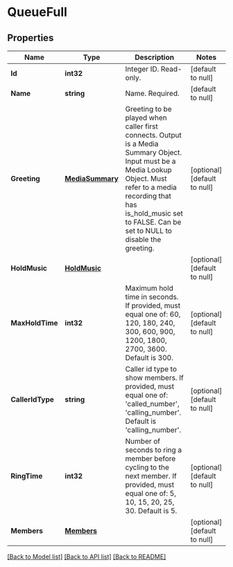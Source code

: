 # QueueFull

## Properties
Name | Type | Description | Notes
------------ | ------------- | ------------- | -------------
**Id** | **int32** | Integer ID. Read-only. | [default to null]
**Name** | **string** | Name. Required. | [default to null]
**Greeting** | [**MediaSummary**](MediaSummary.md) | Greeting to be played when caller first connects. Output is a Media Summary Object. Input must be a Media Lookup Object. Must refer to a media recording that has is_hold_music set to FALSE. Can be set to NULL to disable the greeting. | [optional] [default to null]
**HoldMusic** | [**HoldMusic**](HoldMusic.md) |  | [optional] [default to null]
**MaxHoldTime** | **int32** | Maximum hold time in seconds. If provided, must equal one of: 60, 120, 180, 240, 300, 600, 900, 1200, 1800, 2700, 3600. Default is 300. | [optional] [default to null]
**CallerIdType** | **string** | Caller id type to show members. If provided, must equal one of: &#39;called_number&#39;, &#39;calling_number&#39;. Default is &#39;calling_number&#39;. | [optional] [default to null]
**RingTime** | **int32** | Number of seconds to ring a member before cycling to the next member. If provided, must equal one of: 5, 10, 15, 20, 25, 30. Default is 5. | [optional] [default to null]
**Members** | [**Members**](Members.md) |  | [optional] [default to null]

[[Back to Model list]](../README.md#documentation-for-models) [[Back to API list]](../README.md#documentation-for-api-endpoints) [[Back to README]](../README.md)


